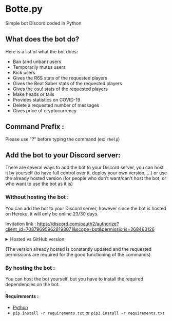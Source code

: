 # Botte.py

Simple bot Discord coded in Python

## What does the bot do?

Here is a list of what the bot does:

- Ban (and unban) users
- Temporarily mutes users
- Kick users
- Gives the R6S stats of the requested players
- Gives the Beat Saber stats of the requested players
- Gives the osu! stats of the requested players
- Make heads or tails
- Provides statistics on COVID-19
- Delete a requested number of messages
- Gives price of cryptocurrency

## Command Prefix :
Please use "?" before typing the command (ex: `?help`)

## Add the bot to your Discord server:

There are several ways to add the bot to your Discord server, you can host it by yourself (to have full control over it, deploy your own version, ...) or use the already hosted version (for people who don't want/can't host the bot, or who want to use the bot as it is)

### Without hosting the bot :

You can add the bot to your Discord server, however since the bot is hosted on Heroku, it will only be online 23/30 days.

Invitation link : https://discord.com/oauth2/authorize?client_id=708796959628198071&scope=bot&permissions=268463126

<details><summary>Hosted vs GitHub version</summary>
<p>
<i>If some features are reserved for the hosted version it's to not complicate the code with things that people might not use</i>

- The hosted version has a Firebase database to save people's in-game username (in order to facilitate the use of !osu, !bs, ...), with that they just have to use ?osu to get their stats and are not obliged to put their username anymore
</p>
</details>

(The version already hosted is constantly updated and the requested permissions are required for the good functioning of the commands)

### By hosting the bot :

You can host the bot yourself, but you have to install the required dependencies on the bot. 
#### Requirements : 
- [Python](https://www.python.org/downloads/)
- `pip install -r requirements.txt` or `pip3 install -r requirements.txt`